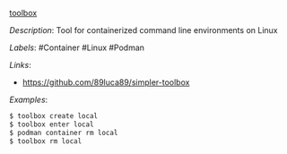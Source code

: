[toolbox](https://github.com/containers/toolbox)

*Description*: Tool for containerized command line environments on Linux

*Labels*: #Container #Linux #Podman

*Links*:
  - https://github.com/89luca89/simpler-toolbox

*Examples*:

```bash
$ toolbox create local
$ toolbox enter local
$ podman container rm local
$ toolbox rm local
```
